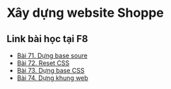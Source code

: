 # Xây dựng website Shoppe

## Link bài học tại F8
- [Bài 71. Dựng base soure](https://fullstack.edu.vn/learning/html-css?id=2169)
- [Bài 72. Reset CSS](https://fullstack.edu.vn/learning/html-css?id=2170)
- [Bài 73. Dựng base CSS](https://fullstack.edu.vn/learning/html-css?id=2171)
- [Bài 74. Dựng khung web](https://fullstack.edu.vn/learning/html-css?id=2172)